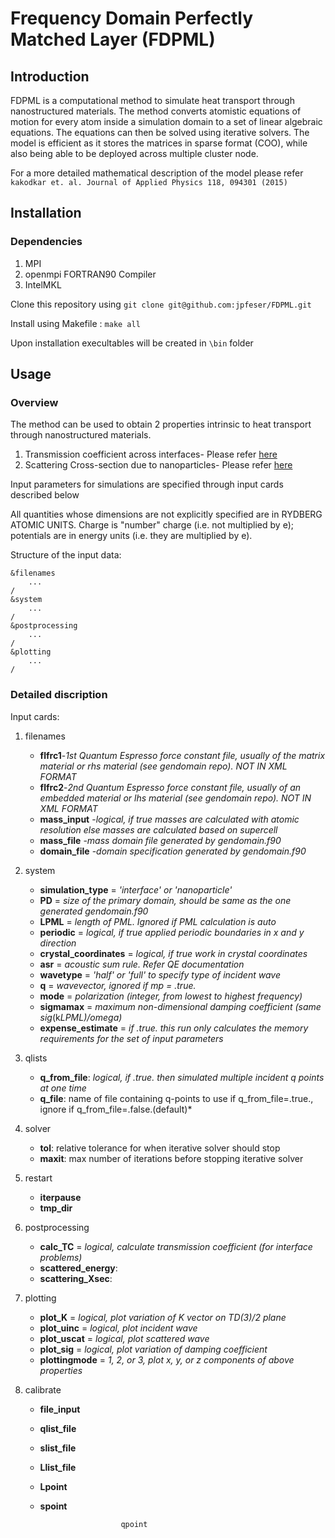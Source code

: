 # Frequency Domain Perfectly Matched Layer (FDPML)

## Introduction

FDPML is a computational method to simulate heat transport through nanostructured materials. The method converts atomistic equations of motion for every atom inside a simulation domain to a set of linear algebraic equations. The equations can then be solved using iterative solvers. The model is efficient as it stores the matrices in sparse format (COO), while also being able to be deployed across multiple cluster node.

For a more detailed mathematical description of the model please refer  
`kakodkar et. al. Journal of Applied Physics 118, 094301 (2015)`

## Installation

### Dependencies

1. MPI
1. openmpi FORTRAN90 Compiler
1. IntelMKL

Clone this repository using `git clone git@github.com:jpfeser/FDPML.git`

Install using Makefile : `make all`

Upon installation execultables will be created in `\bin` folder

## Usage

### Overview

The method can be used to obtain 2 properties intrinsic to heat transport through nanostructured materials.

1. Transmission coefficient across interfaces- Please refer [here](https://journals.aps.org/prb/abstract/10.1103/PhysRevB.95.125434)
2. Scattering Cross-section due to nanoparticles- Please refer [here](https://aip.scitation.org/doi/abs/10.1063/1.5031757)

Input parameters for simulations are specified through input cards described below

All quantities whose dimensions are not explicitly specified are in RYDBERG ATOMIC UNITS. Charge is "number" charge (i.e. not multiplied by e); potentials are in energy units (i.e. they are multiplied by e).

Structure of the input data:

	&filenames
		...
	/
	&system
		...
	/
	&postprocessing
		...
	/
	&plotting
		...
	/

### Detailed discription

Input cards:

1. filenames
	* **flfrc1**-*1st Quantum Espresso force constant file, usually of the matrix material or rhs material (see gendomain repo). NOT IN XML FORMAT*
	* **flfrc2**-*2nd Quantum Espresso force constant file, usually of an embedded material or lhs material (see gendomain repo). NOT IN XML FORMAT*
	* **mass_input** -*logical, if true masses are calculated with atomic resolution else masses are calculated based on supercell*
	* **mass_file** -*mass domain file generated by gendomain.f90*
	* **domain_file** -*domain specification generated by gendomain.f90*

2. system
	* **simulation_type** = *'interface' or 'nanoparticle'*
	* **PD** = *size of the primary domain, should be same as the one generated gendomain.f90*
	* **LPML** = *length of PML. Ignored if PML calculation is auto*
	* **periodic** = *logical, if true applied periodic boundaries in x and y direction*
	* **crystal_coordinates** = *logical, if true work in crystal coordinates*
	* **asr** = *acoustic sum rule. Refer QE documentation*
	* **wavetype** = *'half' or 'full' to specify type of incident wave*
	* **q** = *wavevector, ignored if mp = .true.*
	* **mode** = *polarization (integer, from lowest to highest frequency)*
	* **sigmamax** = *maximum non-dimensional damping coefficient (same sig*(k*LPML)/omega)*
	* **expense_estimate** = *if .true. this run only calculates the memory requirements for the set of input parameters*
3. qlists
	* **q_from_file**: *logical, if .true. then simulated multiple incident q points at one time*
	* **q_file**: name of file containing q-points to use if q_from_file=.true., ignore if q_from_file=.false.(default)*
4. solver
	* **tol**: relative tolerance for when iterative solver should stop
	* **maxit**: max number of iterations before stopping iterative solver
5. restart
	* **iterpause**
	* **tmp_dir**
6. postprocessing
	* **calc_TC** = *logical, calculate transmission coefficient (for interface problems)*
	* **scattered_energy**: 
	* **scattering_Xsec**:
7. plotting
	* **plot_K**  = *logical, plot variation of K vector on TD(3)/2 plane*
	* **plot_uinc** = *logical, plot incident wave*
	* **plot_uscat** = *logical, plot scattered wave*
	* **plot_sig** = *logical, plot variation of damping coefficient*
	* **plottingmode** = *1, 2, or 3, plot x, y, or z components of above properties*
8.  calibrate
	* **file_input**
	* **qlist_file**
	* **slist_file**
	* **Llist_file**
	* **Lpoint**
	* **spoint** 
	
							qpoint
